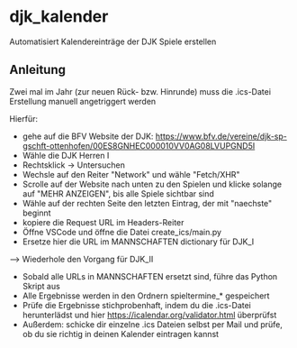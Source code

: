 # djk_kalender
Automatisiert Kalendereinträge der DJK Spiele erstellen


## Anleitung

Zwei mal im Jahr (zur neuen Rück- bzw. Hinrunde) muss die .ics-Datei Erstellung manuell angetriggert werden

Hierfür:
- gehe auf die BFV Website der DJK: https://www.bfv.de/vereine/djk-sp-gschft-ottenhofen/00ES8GNHEC000010VV0AG08LVUPGND5I
- Wähle die DJK Herren I
- Rechtsklick -> Untersuchen
- Wechsle auf den Reiter "Network" und wähle "Fetch/XHR"
- Scrolle auf der Website nach unten zu den Spielen und klicke solange auf "MEHR ANZEIGEN", bis alle Spiele sichtbar sind
- Wähle auf der rechten Seite den letzten Eintrag, der mit "naechste\" beginnt
- kopiere die Request URL im Headers-Reiter
- Öffne VSCode und öffne die Datei create_ics/main.py
- Ersetze hier die URL im MANNSCHAFTEN dictionary für DJK_I

--> Wiederhole den Vorgang für DJK_II

- Sobald alle URLs in MANNSCHAFTEN ersetzt sind, führe das Python Skript aus
- Alle Ergebnisse werden in den Ordnern spieltermine_* gespeichert
- Prüfe die Ergebnisse stichprobenhaft, indem du die .ics-Datei herunterlädst und hier https://icalendar.org/validator.html überprüfst
- Außerdem: schicke dir einzelne .ics Dateien selbst per Mail und prüfe, ob du sie richtig in deinen Kalender eintragen kannst